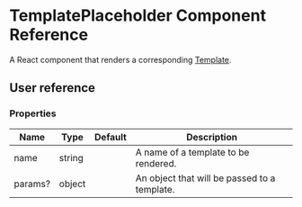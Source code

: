 # TemplatePlaceholder Component Reference

A React component that renders a corresponding [Template](template.md).

## User reference

### Properties

Name | Type | Default | Description
-----|------|---------|------------
name | string | | A name of a template to be rendered.
params? | object | | An object that will be passed to a template.
